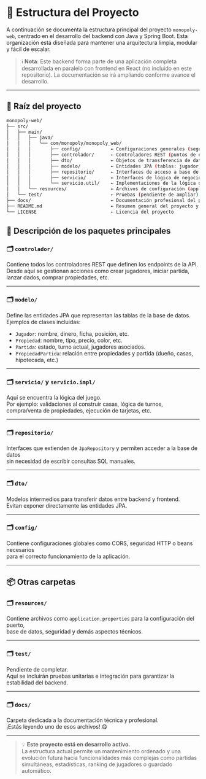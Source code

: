 # 🧱 Estructura del Proyecto

A continuación se documenta la estructura principal del proyecto `monopoly-web`, centrado en el desarrollo del backend con Java y Spring Boot. 
Esta organización está diseñada para mantener una arquitectura limpia, modular y fácil de escalar.

> ℹ️ **Nota**: Este backend forma parte de una aplicación completa desarrollada en paralelo con frontend en React (no incluido en este repositorio). 
La documentación se irá ampliando conforme avance el desarrollo.

---

## 📁 Raíz del proyecto

```bash
monopoly-web/
├── src/
│   ├── main/
│   │   ├── java/
│   │   │   └── com/monopoly/monopoly_web/
│   │   │       ├── config/           ← Configuraciones generales (seguridad, CORS, etc.)
│   │   │       ├── controlador/      ← Controladores REST (puntos de entrada de la API)
│   │   │       ├── dto/              ← Objetos de transferencia de datos (request/response)
│   │   │       ├── modelo/           ← Entidades JPA (tablas: jugador, propiedad, partida, etc.)
│   │   │       ├── repositorio/      ← Interfaces de acceso a base de datos (Spring Data JPA)
│   │   │       ├── servicio/         ← Interfaces de lógica de negocio
│   │   │       └── servicio.util/    ← Implementaciones de la lógica del juego
│   │   └── resources/                ← Archivos de configuración (application.properties)
│   └── test/                         ← Pruebas (pendiente de ampliar)
├── docs/                             ← Documentación profesional del proyecto
├── README.md                         ← Resumen general del proyecto y guía rápida
└── LICENSE                           ← Licencia del proyecto

```


## 🧩 Descripción de los paquetes principales

### 🗂️ `controlador/`
Contiene todos los controladores REST que definen los endpoints de la API.  
Desde aquí se gestionan acciones como crear jugadores, iniciar partida, lanzar dados, comprar propiedades, etc.

---

### 🗂️ `modelo/`
Define las entidades JPA que representan las tablas de la base de datos.  
Ejemplos de clases incluidas:

- `Jugador`: nombre, dinero, ficha, posición, etc.
- `Propiedad`: nombre, tipo, precio, color, etc.
- `Partida`: estado, turno actual, jugadores asociados.
- `PropiedadPartida`: relación entre propiedades y partida (dueño, casas, hipotecada, etc.)

---

### 🗂️ `servicio/` y `servicio.impl/`
Aquí se encuentra la lógica del juego.  
Por ejemplo: validaciones al construir casas, lógica de turnos, compra/venta de propiedades, ejecución de tarjetas, etc.

---

### 🗂️ `repositorio/`
Interfaces que extienden de `JpaRepository` y permiten acceder a la base de datos  
sin necesidad de escribir consultas SQL manuales.

---

### 🗂️ `dto/`
Modelos intermedios para transferir datos entre backend y frontend.  
Evitan exponer directamente las entidades JPA.

---

### 🗂️ `config/`
Contiene configuraciones globales como CORS, seguridad HTTP o beans necesarios  
para el correcto funcionamiento de la aplicación.

---

## 📦 Otras carpetas

### 🗂️ `resources/`
Contiene archivos como `application.properties` para la configuración del puerto,  
base de datos, seguridad y demás aspectos técnicos.

---

### 🗂️ `test/`
Pendiente de completar.  
Aquí se incluirán pruebas unitarias e integración para garantizar la estabilidad del backend.

---

### 🗂️ `docs/`
Carpeta dedicada a la documentación técnica y profesional.  
¡Estás leyendo uno de esos archivos! 😋

---

> 💡 **Este proyecto está en desarrollo activo.**  
> La estructura actual permite un mantenimiento ordenado y una evolución futura hacia funcionalidades más complejas como partidas simultáneas, 
estadísticas, ranking de jugadores o guardado automático.
